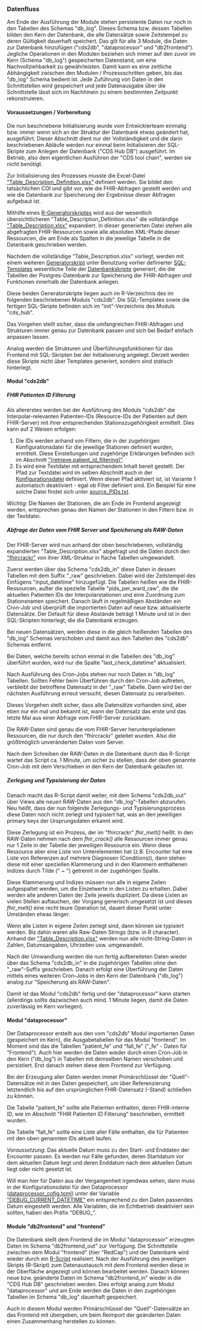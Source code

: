 ### Datenfluss

Am Ende der Ausführung der Module stehen persistente Daten nur noch in den Tabellen des Schemas "db_log". Dieses Schema bzw. dessen Tabellen bilden den Kern der Datenbank, die alle Datensätze sowie Zeitstempel zu deren Gültigkeit dauerhaft speichert. Das gilt für alle 3 Module, die Daten zur Datenbank hinzufügen ("cds2db", "dataprocessor" und "db2frontend"). Jegliche Operationen in den Modulen beziehen sich immer auf den zuvor im Kern (Schema "db_log") gespeicherten Datenstand, um eine Nachvollziehbarkeit zu gewährleisten. Damit kann es eine zeitliche Abhängigkeit zwischen den Modulen / Prozessschritten geben, bis das "db_log" Schema bedient ist.
Jede Zuführung von Daten in den Schnittstellen wird gespeichert und jede Datenausgabe über die Schnittstelle lässt sich im Nachhinein zu einem bestimmten Zeitpunkt rekonstruieren.

#### Voraussetzungen / Vorbereitung

Die nun beschriebene Initialisierung wurde vom Entwicklerteam einmalig bzw. immer wenn sich an der Struktur der Datenbank etwas geändert hat, ausgeführt. Dieser Abschnitt dient nur der Vollständigkeit und die darin beschriebenen Abläufe werden nur einmal beim Initialisieren der SQL-Skripte zum Anlegen der Datenbank ("CDS Hub DB") ausgeführt. Im Betrieb, also dem eigentlichen Ausführen der "CDS tool chain", werden sie nicht benötigt.

Zur Initialisierung des Prozesses musste die Excel-Datei ["Table_Description_Definition.xlsx"](https://github.com/medizininformatik-initiative/INTERPOLAR/blob/main/R-cds2db/cds2db/inst/extdata/Table_Description_Definition.xlsx) definiert werden. Sie bildet den tatsächlichen COI und gibt vor, wie die FHIR-Abfragen gestellt werden und wie die Datenbank zur Speicherung der Ergebnisse dieser Abfragen aufgebaut ist.

Mithilfe eines [R-Generatorskriptes](https://github.com/medizininformatik-initiative/INTERPOLAR/blob/main/R-cds2db/cds2db/R/Init_01_Expand_TableDescription.R) wird aus der wesentlich übersichtlicheren "Table_Description_Definition.xlsx" die vollständige ["Table_Description.xlsx"](https://github.com/medizininformatik-initiative/INTERPOLAR/blob/main/R-cds2db/cds2db/inst/extdata/Table_Description.xlsx) expandiert. In dieser generierten Datei stehen alle abgefragten FHIR-Ressourcen sowie alle absoluten XML-Pfade dieser Ressourcen, die am Ende als Spalten in die jeweilige Tabelle in die Datenbank geschrieben werden.

Nachdem die vollständige "Table_Description.xlsx" vorliegt, werden mit einem weiteren [Generatorskript](https://github.com/medizininformatik-initiative/INTERPOLAR/blob/main/R-cds2db/cds2db/R/Init_02_Create_TableStatements.R) unter Benutzung vorher definierter [SQL-Templates](https://github.com/medizininformatik-initiative/INTERPOLAR/tree/main/Postgres-cds_hub/init/template) wesentliche Teile der [Datenbankskripte](https://github.com/medizininformatik-initiative/INTERPOLAR/tree/main/Postgres-cds_hub/init) generiert, die die Tabellen der Postgres-Datenbank zur Speicherung der FHIR-Abfragen und Funktionen innerhalb der Datenbank anlegen.

Diese beiden Generatorskripte liegen auch im R-Verzeichnis des im folgenden beschriebenen Moduls "cds2db". Die SQL-Templates sowie die fertigen SQL-Skripte befinden sich im "init"-Verzeichnis des Moduls "cds_hub".

Das Vorgehen stellt sicher, dass die umfangreichen FHIR-Abfragen und Strukturen immer genau zur Datenbank passen und sich bei Bedarf einfach anpassen lassen.

Analog werden die Strukturen und Überführungsfunktionen für das Frontend mit SQL-Skripten bei der Initialisierung angelegt. Derzeit werden diese Skripte nicht über Templates generiert, sondern sind statisch hinterlegt.

#### Modul "cds2db"

##### FHIR Patienten ID Filterung
Als allererstes werden bei der Ausführung des Moduls "cds2db" die Interpolar-relevanten Patienten-IDs (Resource-IDs der Patienten auf dem FHIR-Server) mit ihrer entsprechenden Stationszugehörigkeit ermittelt. Dies kann auf 2 Weisen erfolgen:
1. Die IDs werden anhand von Filtern, die in der zugehörigen Konfigurationsdatei für die jeweilige Stationen definiert wurden, ermittelt. Diese Einstellungen und zugehörige Erklärungen befinden sich im Abschnitt ["[retrieve.patient_id_filtering]"](https://github.com/medizininformatik-initiative/INTERPOLAR/blob/1f404656f0b882947ee0a657ed4eeef7931916c6/R-cds2db/cds2db_config.toml#L101C2-L101C31).
2. Es wird eine Textdatei mit entsprechendem Inhalt bereit gestellt. Der Pfad zur Textdatei wird im selben Abschnitt auch in der [Konfigurationsdatei](https://github.com/medizininformatik-initiative/INTERPOLAR/blob/1f404656f0b882947ee0a657ed4eeef7931916c6/R-cds2db/cds2db_config.toml#L106) definiert. Wenn dieser Pfad aktiviert ist, ist Variante 1 automatsch deaktiviert - egal ob Filter definiert sind. Ein Beispiel für eine solche Datei findet sich unter [source_PIDs.txt](https://github.com/medizininformatik-initiative/INTERPOLAR/blob/main/R-cds2db/source_PIDs.txt#L1).

*Wichtig*: Die Namen der Stationen, die am Ende im Frontend angezeigt werden, entsprechen genau den Namen der Stationen in den Filtern bzw. in der Textdatei.

##### Abfrage der Daten vom FHIR Server und Speicherung als RAW-Daten

Der FHIR-Server wird nun anhand der oben beschriebenen, vollständig expandierten "Table_Description.xlsx" abgefragt und die Daten durch den ["fhircrackr"](https://cran.r-project.org/web/packages/fhircrackr/index.html) von ihrer XML-Struktur in flache Tabellen umgewandelt.

Zuerst werden über das Schema "cds2db_in" diese Daten in dessen Tabellen mit dem Suffix "_raw" geschrieben. Dabei wird der Zeitstempel des Einfügens "input_datetime" hinzugefügt. Die Tabellen heißen wie die FHIR-Ressourcen, außer die spezielle Tabelle "pids_per_ward_raw", die die aktuellen Patienten IDs der Interpolarstationen und eine Zuordnung zum Stationsnamen speichert. Danach läuft in regelmäßigen Abständen ein Cron-Job und überprüft die importierten Daten auf neue bzw. aktualisierte Datensätze. Der Default für diese Abstände beträgt 1 Minute und ist in den SQL-Skripten hinterlegt, die die Datenbank erzeugen.

Bei neuen Datensätzen, werden diese in die gleich heißenden Tabellen des "db_log" Schemas verschoben und damit aus den Tabellen des "cds2db" Schemas entfernt. 

Bei Daten, welche bereits schon einmal in die Tabellen des "db_log" überführt wurden, wird nur die Spalte "last_check_datetime" aktualisiert.
 
Nach Ausführung des Cron-Jobs stehen nur noch Daten in "db_log" Tabellen. Sollten Fehler beim Überführen durch den Cron-Job auftreten, verbleibt der betroffene Datensatz in der "_raw" Tabelle. Dann wird bei der nächsten Ausführung erneut versucht, diesen Datensatz zu verarbeiten. 

Dieses Vorgehen stellt sicher, dass alle Datensätze vorhanden sind, aber eben nur ein mal und bekannt ist, wann der Datensatz das erste und das letzte Mal aus einer Abfrage vom FHIR-Server zurückkam.

Die RAW-Daten sind genau die vom FHIR-Server heruntergeladenen Ressourcen, die nur durch den "fhircrackr" geleitet wurden. Also die größtmöglich unveränderten Daten vom Server.

Nach dem Schreiben der RAW-Daten in die Datenbank durch das R-Script wartet das Script ca. 1 Minute, um sicher zu stellen, dass der oben genannte Cron-Job mit dem Verschieben in den Kern der Datenbank gelaufen ist.

##### Zerlegung und Typsisierung der Daten

Danach macht das R-Script damit weiter, mit dem Schema "cds2db_out" über Views alle *neuen* RAW-Daten aus den "db_log"-Tabellen abzurufen. Neu heißt, dass der nun folgende Zerlegungs- und Typisierungsprozess diese Daten noch nicht zerlegt und typisiert hat, was an den jeweiligen primary keys der Ursprungsdaten erkannt wird.

Diese Zerlegung ist ein Prozess, der im "fhircrackr" *fhir_melt()* heißt. In den RAW-Daten nehmen nach dem *fhir_crack()* alle Ressourcen immer genau nur 1 Zeile in der Tabelle der jeweiligen Ressource ein. Wenn diese Ressource aber eine Liste von Unterelementen hat (z.B. Encounter hat eine Liste von Referenzen auf mehrere Diagnosen (Conditions)), dann stehen diese mit einer speziellen Klammerung und in den Klammern enthaltenen Indizes durch Tilde (" ~ ") getrennt in der zugehörigen Spalte.

Diese Klammerung und Indizes müssen nun alle in eigene Zeilen aufgespaltet werden, um die Einzelwerte in den Listen zu erhalten. Dabei werden alle anderen Daten der Zeile jeweils dupliziert. Da diese Listen an vielen Stellen auftauchen, der Vorgang generisch umgesetzt ist und dieses *fhir_melt()* eine recht teure Operation ist, dauert dieser Punkt unter Umständen etwas länger.

Wenn alle Listen in eigene Zeilen zerlegt sind, dann können sie typisiert werden. Bis dahin waren alle Raw-Daten Strings (bzw. in R character). Anhand der ["Table_Description.xlsx"](https://github.com/medizininformatik-initiative/INTERPOLAR/tree/main/R-cds2db/cds2db/inst/extdata) werden nun alle nicht-String-Daten in Zahlen, Datumsangaben, Uhrzeiten usw. umgewandelt.

Nach der Umwandlung werden die nun fertig aufbereiteten Daten wieder über das Schema "cds2db_in" in die zugehörigen Tabellen *ohne* den "_raw"-Suffix geschrieben. Danach erfolgt eine Überführung der Daten mittels eines weiteren Cron-Jobs in den Kern der Datenbank ("db_log") analog zur "Speicherung als RAW-Daten".

Damit ist das Modul "cds2db" fertig und der "dataprocessor" kann starten (allerdings sollte dazwischen auch mind. 1 Minute liegen, damit die Daten zuverlässig im Kern vorliegen).

#### Modul "dataprocessor"

Der Dataprocessor erstellt aus den vom "cds2db" Modul importierten Daten (gespeichert im Kern), die Ausgabetabellen für das Modul "frontend". Im Moment sind das die Tabellen "patient_fe" und "fall_fe" ("_fe" - Daten für "Frontend"). Auch hier werden die Daten wieder durch einen Cron-Job in den Kern ("db_log") in Tabellen mit demselben Namen verschoben und persistiert. Erst danach stehen diese dem Frontend zur Verfügung.

Bei der Erzeugung aller Daten werden immer Primärschlüssel der "Quell"-Datensätze mit in den Daten gespeichert, um über Referenzierung letztendlich bis auf den ursprünglichen FHIR-Datensatz (-Stand) schließen zu können.

Die Tabelle "patient_fe" sollte alle Patienten enthalten, deren FHIR-interne ID, wie im Abschnitt "FHIR Patienten ID Filterung" beschrieben, ermittelt wurden.

Die Tabelle "fall_fe" sollte eine Liste aller Fälle enthalten, die für Patienten mit den oben genannten IDs aktuell laufen.

*Voraussetzung*: Das aktuelle Datum muss zu den Start- und Enddaten der Encounter passen. Es werden nur Fälle gefunden, deren Startdatum vor dem aktuellen Datum liegt und deren Enddatum nach dem aktuellen Datum liegt oder nicht gesetzt ist. 

Will man hier für Daten aus der Vergangenheit irgendwas sehen, dann muss in der Konfigurationsdatei für den Dataprocessor ([dataprocessor_cofig.toml](https://github.com/medizininformatik-initiative/INTERPOLAR/tree/main/R-dataprocessor)) unter der Variable  ["DEBUG_CURRENT_DATETIME"](https://github.com/medizininformatik-initiative/INTERPOLAR/blob/378980f19c255dec900f1b670b3c4aa08e4fe3e2/R-dataprocessor/dataprocessor_config.toml#L40) ein entsprechend zu den Daten passendes Datum eingestellt werden. Alle Variablen, die im Echtbetrieb deaktiviert sein sollten, haben den Präfix "DEBUG_".


#### Module "db2frontend" und "frontend"
Die Datenbank stellt dem Frontend die im Modul "dataprocessor" erzeugten Daten im Schema "db2frontend_out" zur Verfügung. Die Schnittstelle zwischen dem Modul "frontend" (hier "RedCap") und der Datenbank wird wieder durch ein [R-Script](https://github.com/medizininformatik-initiative/INTERPOLAR/tree/main/R-db2frontend/db2frontend/R) realisiert.
Nach der Ausführung des jeweiligen Skripts (R-Skript) zum Datenaustausch mit dem Frontend werden diese in der Oberfläche angezeigt und können bearbeitet werden.
Danach können neue bzw. geänderte Daten im Schema "db2frontend_in" wieder in die "CDS Hub DB" geschrieben werden. Dies erfolgt analog zum Modul "dataprocessor" und am Ende werden die Daten in den zugehörigen Tabellen im Schema "db_log" dauerhaft gespeichert.

Auch in diesem Modul werden Primärschlüssel der "Quell"-Datensätze an das Frontend mit übergeben, um beim Reimport der geänderten Daten einen Zusammenhang herstellen zu können.
